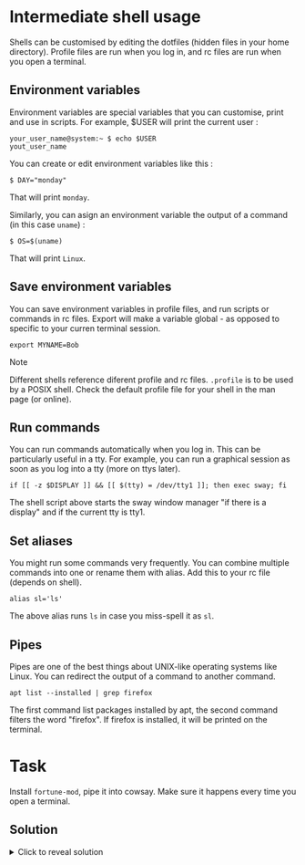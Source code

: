 # Intermediate shell usage

Shells can be customised by editing the dotfiles (hidden files in your home directory). Profile files are run when you log in, and rc files are run when you open a terminal.

## Environment variables

Environment variables are special variables that you can customise, print and use in scripts. For example, $USER will print the current user :

```
your_user_name@system:~ $ echo $USER
yout_user_name
```

You can create or edit environment variables like this :

```
$ DAY="monday"
```

That will print ```monday```.

Similarly, you can asign an environment variable the output of a command (in this case ```uname```) :

```
$ OS=$(uname)
```

That will print ```Linux```.

## Save environment variables

You can save environment variables in profile files, and run scripts or commands in rc files. Export will make a variable global - as opposed to specific to your curren terminal session.

```
export MYNAME=Bob
```

> [!NOTE]
> Different shells reference diferent profile and rc files. ```.profile``` is to be used by a POSIX shell. Check the default profile file for your shell in the man page (or online).

## Run commands

You can run commands automatically when you log in. This can be particularly useful in a tty. For example, you can run a graphical session as soon as you log into a tty (more on ttys later).

```
if [[ -z $DISPLAY ]] && [[ $(tty) = /dev/tty1 ]]; then exec sway; fi
```

The shell script above starts the sway window manager "if there is a display" and if the current tty is tty1.

## Set aliases

You might run some commands very frequently. You can combine multiple commands into one or rename them with alias. Add this to your rc file (depends on shell).

```
alias sl='ls'
```

The above alias runs ```ls``` in case you miss-spell it as ```sl```.

## Pipes

Pipes are one of the best things about UNIX-like operating systems like Linux. You can redirect the output of a command to another command.

```
apt list --installed | grep firefox
```

The first command list packages installed by apt, the second command filters the word "firefox". If firefox is installed, it will be printed on the terminal.

# Task

Install ```fortune-mod```, pipe it into cowsay. Make sure it happens every time you open a terminal.


## Solution

<details>
    <summary>Click to reveal solution</summary>

    # apt install -y fortune-mod

    $ echo "fortune | cowsay" >> ~/.profile

    Now, log out, and log in again.
     _____________________________________
    / If there is a wrong way to do       \
    | something, then someone will do it. |
    |                                     |
    \ -- Edward A. Murphy Jr.             /
     -------------------------------------
            \   ^__^
             \  (oo)\_______
                (__)\       )\/\
                    ||----w |
                    ||     ||
</details>
